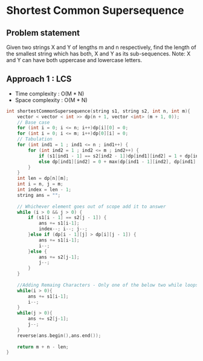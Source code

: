 # Shortest Common Supersequence 

## Problem statement

Given two strings X and Y of lengths m and n respectively, find the length of the smallest string which has both, X and Y as its sub-sequences.
Note: X and Y can have both uppercase and lowercase letters.

## Approach 1 : LCS

- Time complexity : O(M \* N)
- Space complexity : O(M \* N)

```cpp
int shortestCommonSupersequence(string s1, string s2, int n, int m){
    vector < vector < int >> dp(n + 1, vector <int> (m + 1, 0));
    // Base case
    for (int i = 0; i <= n; i++)dp[i][0] = 0;
    for (int i = 0; i <= m; i++)dp[0][i] = 0;
    // Tabulation
    for (int ind1 = 1 ; ind1 <= n ; ind1++) {
        for (int ind2 = 1 ; ind2 <= m ; ind2++) {
            if (s1[ind1 - 1] == s2[ind2 - 1])dp[ind1][ind2] = 1 + dp[ind1 - 1][ind2 - 1];
            else dp[ind1][ind2] = 0 + max(dp[ind1 - 1][ind2], dp[ind1][ind2 - 1]);
        }
    }
    int len = dp[n][m];
    int i = n, j = m;
    int index = len - 1;
    string ans = "";
    
    // Whichever element goes out of scope add it to answer
    while (i > 0 && j > 0) {
        if (s1[i - 1] == s2[j - 1]) {
            ans += s1[i-1];
            index--; i--; j--;      
        }else if (dp[i - 1][j] > dp[i][j - 1]) {
            ans += s1[i-1];
            i--;
        }else {
            ans += s2[j-1];
            j--;
        }    
    }
    
    //Adding Remaing Characters - Only one of the below two while loops will run
    while(i > 0){
        ans += s1[i-1];
        i--;
    }
    while(j > 0){
        ans += s2[j-1];
        j--;
    }
    reverse(ans.begin(),ans.end());
    
    return m + n - len;
}
```